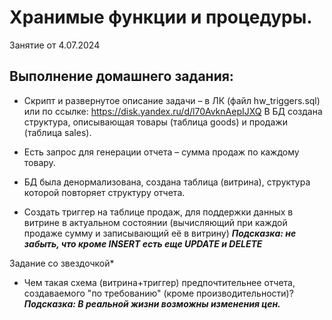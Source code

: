 # Хранимые функции и процедуры.

Занятие от 4.07.2024

## Выполнение домашнего задания:

 - Скрипт и развернутое описание задачи – в ЛК (файл hw_triggers.sql) или по ссылке: https://disk.yandex.ru/d/l70AvknAepIJXQ
    В БД создана структура, описывающая товары (таблица goods) и продажи (таблица sales).

 - Есть запрос для генерации отчета – сумма продаж по каждому товару.

 - БД была денормализована, создана таблица (витрина), структура которой повторяет структуру отчета.

 - Создать триггер на таблице продаж, для поддержки данных в витрине в актуальном состоянии (вычисляющий при каждой продаже сумму и записывающий её в витрину) ***Подсказка: не забыть, что кроме INSERT есть еще UPDATE и DELETE***

Задание со звездочкой*
 - Чем такая схема (витрина+триггер) предпочтительнее отчета, создаваемого "по требованию" (кроме производительности)? ***Подсказка: В реальной жизни возможны изменения цен.***